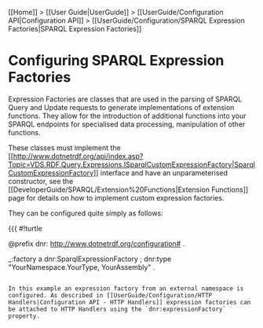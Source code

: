 [[Home]] > [[User Guide|UserGuide]] > [[UserGuide/Configuration API|Configuration API]] > [[UserGuide/Configuration/SPARQL Expression Factories|SPARQL Expression Factories]]

# Configuring SPARQL Expression Factories 

Expression Factories are classes that are used in the parsing of SPARQL Query and Update requests to generate implementations of extension functions. They allow for the introduction of additional functions into your SPARQL endpoints for specialised data processing, manipulation of other functions.

These classes must implement the [[http://www.dotnetrdf.org/api/index.asp?Topic=VDS.RDF.Query.Expressions.ISparqlCustomExpressionFactory|SparqlCustomExpressionFactory]] interface and have an unparameterised constructor, see the [[DeveloperGuide/SPARQL/Extension%20Functions|Extension Functions]] page for details on how to implement custom expression factories.

They can be configured quite simply as follows:

{{{
#!turtle

@prefix dnr: <http://www.dotnetrdf.org/configuration#> .

_:factory a dnr:SparqlExpressionFactory ;
  dnr:type "YourNamespace.YourType, YourAssembly" .
```

In this example an expression factory from an external namespace is configured. As described in [[UserGuide/Configuration/HTTP Handlers|Configuration API - HTTP Handlers]] expression factories can be attached to HTTP Handlers using the `dnr:expressionFactory` property.